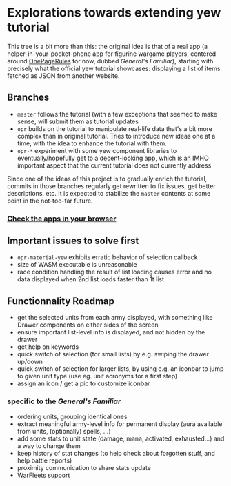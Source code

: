# Explorations towards extending yew tutorial

This tree is a bit more than this: the original idea is that of a real
app (a helper-in-your-pocket-phone app for figurine wargame players,
centered around [OnePageRules](https://onepagerules.com/) for now,
dubbed *General's Familiar*), starting with precisely what the
official yew tutorial showcases: displaying a list of items fetched as
JSON from another website.

## Branches

* `master` follows the tutorial (with a few exceptions that seemed to
  make sense, will submit them as tutorial updates
* `opr` builds on the tutorial to manipulate real-life data that's a
  bit more complex than in original tutorial.  Tries to introduce new
  ideas one at a time, with the idea to enhance the tutorial with
  them.
* `opr-*` experiment with some yew component libraries to
  eventually/hopefully get to a decent-looking app, which is an IMHO
  important aspect that the current tutorial does not currently
  address

Since one of the ideas of this project is to gradually enrich the
tutorial, commits in those branches regularly get rewritten to fix
issues, get better descriptions, etc.  It is expected to stabilize the
`master` contents at some point in the not-too-far future.

### [Check the apps in your browser](https://ydirson.github.io/test-yew-tutorial/)

## Important issues to solve first

* `opr-material-yew` exhibits erratic behavior of selection callback
* size of WASM executable is unreasonable
* race condition handling the result of list loading causes error and
  no data displayed when 2nd list loads faster than 1t list

## Functionnality Roadmap

* get the selected units from each army displayed, with something like
  Drawer components on either sides of the screen
* ensure important list-level info is displayed, and not hidden by
  the drawer
* get help on keywords
* quick switch of selection (for small lists) by e.g. swiping the
  drawer up/down
* quick switch of selection for larger lists, by using e.g. an iconbar
  to jump to given unit type (use eg. unit acronyms for a first step)
* assign an icon / get a pic to customize iconbar

### specific to the *General's Familiar*

* ordering units, grouping identical ones
* extract meaningful army-level info for permanent display (aura
  available from units, (optionally) spells, ...)
* add some stats to unit state (damage, mana, activated, exhausted...)
  and a way to change them
* keep history of stat changes (to help check about forgotten stuff,
  and help battle reports)
* proximity communication to share stats update
* WarFleets support
